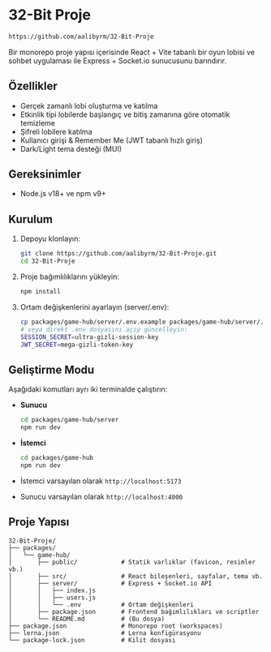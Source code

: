 # 32-Bit Proje

```bash
https://github.com/aalibyrm/32-Bit-Proje
```

Bir monorepo proje yapısı içerisinde React + Vite tabanlı bir oyun lobisi ve sohbet uygulaması ile Express + Socket.io sunucusunu barındırır.

## Özellikler

- Gerçek zamanlı lobi oluşturma ve katılma
- Etkinlik tipi lobilerde başlangıç ve bitiş zamanına göre otomatik temizleme
- Şifreli lobilere katılma
- Kullanıcı girişi & Remember Me (JWT tabanlı hızlı giriş)
- Dark/Light tema desteği (MUI)

## Gereksinimler

- Node.js v18+ ve npm v9+

## Kurulum

1. Depoyu klonlayın:
   ```bash
   git clone https://github.com/aalibyrm/32-Bit-Proje.git
   cd 32-Bit-Proje
   ```
2. Proje bağımlılıklarını yükleyin:
   ```bash
   npm install
   ```
3. Ortam değişkenlerini ayarlayın (server/.env):
   ```bash
   cp packages/game-hub/server/.env.example packages/game-hub/server/.env
   # veya direkt .env dosyasını açıp güncelleyin:
   SESSION_SECRET=ultra-gizli-session-key
   JWT_SECRET=mega-gizli-token-key
   ```

## Geliştirme Modu

Aşağıdaki komutları ayrı iki terminalde çalıştırın:

- **Sunucu**
  ```bash
  cd packages/game-hub/server
  npm run dev
  ```
- **İstemci**
  ```bash
  cd packages/game-hub
  npm run dev
  ```

- İstemci varsayılan olarak `http://localhost:5173`
- Sunucu varsayılan olarak `http://localhost:4000`

## Proje Yapısı

```
32-Bit-Proje/
├── packages/
│   └── game-hub/
│       ├── public/            # Statik varlıklar (favicon, resimler vb.)
│       ├── src/               # React bileşenleri, sayfalar, tema vb.
│       ├── server/            # Express + Socket.io API
│       │   ├── index.js
│       │   ├── users.js
│       │   └── .env           # Ortam değişkenleri
│       ├── package.json       # Frontend bağımlılıkları ve scriptler
│       └── README.md          # (Bu dosya)
├── package.json               # Monorepo root (workspaces)
├── lerna.json                 # Lerna konfigürasyonu
└── package-lock.json          # Kilit dosyası
```

